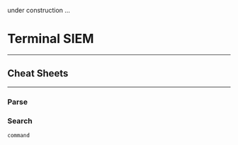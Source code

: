 under construction ...

# Terminal SIEM
___
## Cheat Sheets
___
### Parse
### Search
```
command
```
